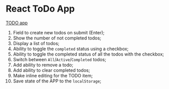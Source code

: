 # React ToDo App
[TODO app](http://todomvc.com/examples/vanillajs/)

1. Field to create new todos on submit (Enter);  
2. Show the number of not completed todos;  
3. Display a list of todos;  
4. Ability to toggle the `completed` status using a checkbox;    
5. Ability to toggle the completed status of all the todos with the checkbox;    
6. Switch between `All`/`Active`/`Completed` todos;    
7. Add ability to remove a todo;    
8. Add ability to clear completed todos;    
9. Make inline editing for the TODO item;  
10. Save state of the APP to the `localStorage`;   

